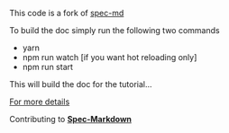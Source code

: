 
This code is a fork of
[spec-md](https://github.com/leebyron/spec-md)

To build the doc simply run the following two commands

* yarn
* npm run watch [if you want hot reloading only]
* npm run start

This will build the doc for the tutorial...

[For more details](https://github.com/leebyron/spec-md/blob/master/spec/Usage.md)

Contributing to **[Spec-Markdown](https://github.com/leebyron/spec-md/blob/master/CONTRIBUTING.md)**
